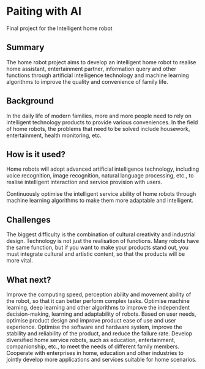 
# Paiting with AI

Final project for the Intelligent home robot

## Summary

The home robot project aims to develop an intelligent home robot to realise home assistant, entertainment partner, information query and other functions through artificial intelligence technology and machine learning algorithms to improve the quality and convenience of family life.


## Background

In the daily life of modern families, more and more people need to rely on intelligent technology products to provide various conveniences. In the field of home robots, the problems that need to be solved include housework, entertainment, health monitoring, etc.


## How is it used?

Home robots will adopt advanced artificial intelligence technology, including voice recognition, image recognition, natural language processing, etc., to realise intelligent interaction and service provision with users.

Continuously optimise the intelligent service ability of home robots through machine learning algorithms to make them more adaptable and intelligent.



## Challenges

The biggest difficulty is the combination of cultural creativity and industrial design. Technology is not just the realisation of functions. Many robots have the same function, but if you want to make your products stand out, you must integrate cultural and artistic content, so that the products will be more vital.

## What next?

Improve the computing speed, perception ability and movement ability of the robot, so that it can better perform complex tasks.
Optimise machine learning, deep learning and other algorithms to improve the independent decision-making, learning and adaptability of robots.
Based on user needs, optimise product design and improve product ease of use and user experience.
Optimise the software and hardware system, improve the stability and reliability of the product, and reduce the failure rate.
Develop diversified home service robots, such as education, entertainment, companionship, etc., to meet the needs of different family members.
Cooperate with enterprises in home, education and other industries to jointly develop more applications and services suitable for home scenarios.
